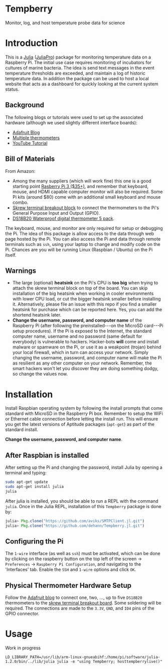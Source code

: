 # Tempberry
Monitor, log, and host temperature probe data for science

# Introduction

This is a [Julia](http://www.julialang.org) ([JuliaPro](http://www.juliacomputing.com)) package for monitoring temperature data on a Raspberry Pi. The initial use case requires monitoring of incubators for cultures of marine bacteria. The idea is send text messages in the event temperature thresholds are exceeded, and maintain a log of historic temperature data. In addition the package can be used to host a local website that acts as a dashboard for quickly looking at the current system status.

## Background

The following blogs or tutorials were used to set up the associated hardware (although we used slightly different interface boards):
- [Adafruit Blog](https://learn.adafruit.com/adafruits-raspberry-pi-lesson-11-ds18b20-temperature-sensing)
- [Multiple thermometers](http://www.reuk.co.uk/wordpress/raspberry-pi/connect-multiple-temperature-sensors-with-raspberry-pi/)
- [YouTube Tutorial](http://www.youtube.com/watch?v=aEnS0-Jy2vE)

## Bill of Materials

From Amazon:
- Among the many suppliers (which will work fine) this one is a good starting point [Rasberry Pi 3 ($35+)](http://www.amazon.com/CanaKit-Raspberry-Complete-Starter-Kit/dp/B01C6Q2GSY/ref=sr_1_1_sspa?ie=UTF8&qid=1511712539&sr=8-1-spons&keywords=raspberry+pi+3&psc=1), and remember that keyboard, mouse, and HDMI capable computer monitor will also be required. Some Pi kits (around $80) come with an additional small keyboard and mouse combo.
- [Skrew terminal breakout block](http://www.amazon.com/dp/B01M27459S/ref=sxbs_sxwds-stvp_1?pf_rd_m=ATVPDKIKX0DER&pf_rd_p=3341940462&pd_rd_wg=o9P8Y&pf_rd_r=FZ2DCVEDSQ6NJ0X32N33&pf_rd_s=desktop-sx-bottom-slot&pf_rd_t=301&pd_rd_i=B01M27459S&pd_rd_w=NOabk&pf_rd_i=raspberry+pi+3+gpio+connector&pd_rd_r=bc208bc5-0b16-42f5-b047-39db7fbad512&ie=UTF8&qid=1511712653&sr=1) to connect the thermometers to the Pi's General Purpose Input and Output (GPIO).
- [DS18B20 Waterproof digital thermometer 5 pack](http://www.amazon.com/Ds18b20-18b20-Thermometer-Temperature-Sensor/dp/B00OZGWWQA/ref=sr_1_4?s=industrial&ie=UTF8&qid=1511713027&sr=1-4&keywords=18B20+thermometer).

The keyboard, mouse, and monitor are only required for setup or debugging the Pi. The idea of this package is allow access to the data through web page hosted by the Pi. You can also access the Pi and data through remote terminals such as `ssh`, using your laptop to change and modify code on the Pi. Chances are you will be running Linux (Raspbian / Ubuntu) on the Pi itself.

## Warnings

- The large (optional) **heatsink** on the Pi's CPU is **too big** when trying to attach the skrew terminal block on top of the board. You can skip installation of the big heatsink when working in cooler environments with lower CPU load, or cut the bigger heatsink smaller before installing it. Alternatively, please file an issue with this repo if you find a smaller heatsink for purchase which can be reported here. Yes, you can add the shortend heatsink later.
- **Change the username, password, and computer name** of the Raspberry Pi (after following the preinstalled---on the MicroSD card---Pi setup procedures). If the Pi is exposed to the Internet, the standard computer name, username and no password (same default for everybody) is vulnerable to hackers. Hacker-bots **will** come and install malware or spamware on the Pi, or use it as a weakpoint (trojan) behind your local firewall, which in turn can access your network. Simply changing the username, password, and computer name will make the Pi as resilient as any other computer on your network. Remember, the smart hackers won't let you discover they are doing something dodgy, so change the values now.

# Installation

Install Raspbian operating system by following the install prompts that come standard with MicroSD in the Raspberry Pi box. Remember to setup the WiFi or Ethernet cable connection before letting the install run. This will ensure you get the latest versions of Aptitude packages (`apt-get`) as part of the standard install.

**Change the username, password, and computer name**.

## After Raspbian is installed

After setting up the Pi and changing the password, install Julia by opening a terminal and typing:
```bash
sudo apt-get update
sudo apt-get install julia
julia
```

After julia is installed, you should be able to run a REPL with the command `julia`. Once in the Julia REPL, installation of this `Tempberry` package is done by:
```julia
julia> Pkg.clone("https://github.com/aviks/SMTPClient.jl.git")
julia> Pkg.clone("https://github.com/dehann/Tempberry.jl.git")
```

## Configuring the Pi

The `1-wire` interface (as well as `ssh`) must be activated, which can be done by clicking on the raspberry button on the top left of the screen  ->  `Preferences`  ->  `Raspberry Pi Configuration`, and navigating to the 'Interfaces' tab. Enable the `SSH` and `1-wire` options and click `OK`.

## Physical Thermometer Hardware Setup

Follow the [Adafruit blog](http://learn.adafruit.com/adafruits-raspberry-pi-lesson-11-ds18b20-temperature-sensing/parts) to connect one, two, ..., up to five `DS18B20` thermometers to the [skrew terminal breakout board](http://www.amazon.com/dp/B01M27459S/ref=sxbs_sxwds-stvp_1?pf_rd_m=ATVPDKIKX0DER&pf_rd_p=3341940462&pd_rd_wg=o9P8Y&pf_rd_r=FZ2DCVEDSQ6NJ0X32N33&pf_rd_s=desktop-sx-bottom-slot&pf_rd_t=301&pd_rd_i=B01M27459S&pd_rd_w=NOabk&pf_rd_i=raspberry+pi+3+gpio+connector&pd_rd_r=bc208bc5-0b16-42f5-b047-39db7fbad512&ie=UTF8&qid=1511712653&sr=1). Some soldering will be required. The connections are made to the `3.3V`, `GND`, and `IO4` pins of the GPIO connector.

# Usage

Work in progress
```
LD_LIBRARY_PATH=/usr/lib/arm-linux-gnueabihf:/home/pi/software/julia-1.2.0/bin/../lib/julia julia -e "using Tempberry; hosttempberrylive()"
```
